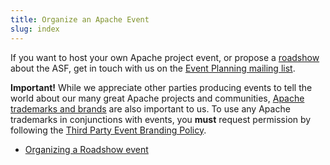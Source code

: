 ```yaml
---
title: Organize an Apache Event
slug: index
---
```


If you want to host your own Apache project event, or propose a
[roadshow](/about/roadshow.html) about the ASF, get in touch with us on the [Event Planning
mailing list](mailto:planners@apachecon.com).

**Important!** While we appreciate other parties producing events to tell the world about
our many great Apache projects and communities, [Apache trademarks and brands](https://whimsy.apache.org/brand/list)
are also important to us.  To use any Apache trademarks in conjunctions with events,
you **must** request permission by following the
[Third Party Event Branding Policy](https://www.apache.org/foundation/marks/events.html).

 * [Organizing a Roadshow event](/organize/roadshow.html)


